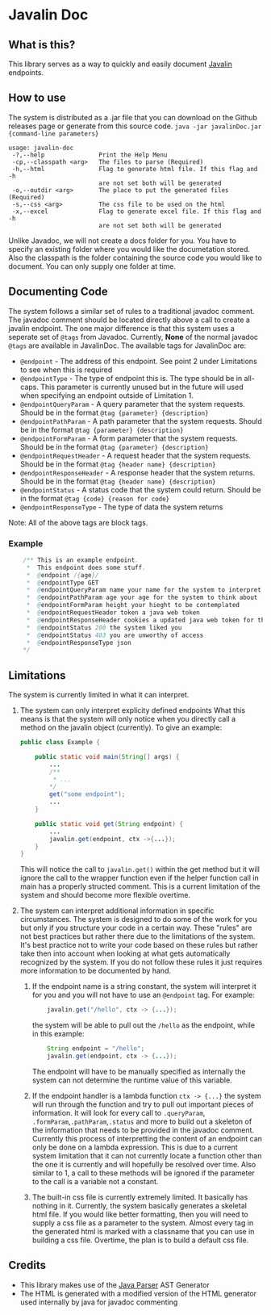 # Javalin Doc
## What is this?
This library serves as a way to quickly and easily document [Javalin](https://javalin.io) endpoints.
## How to use
The system is distributed as a .jar file that you can download on the Github releases page or generate from this source code.
`java -jar javalinDoc.jar {command-line parameters}`
```
usage: javalin-doc
 -?,--help               Print the Help Menu
 -cp,--classpath <arg>   The files to parse (Required)
 -h,--html               Flag to generate html file. If this flag and -h
                         are not set both will be generated
 -o,--outdir <arg>       The place to put the generated files (Required)
 -s,--css <arg>          The css file to be used on the html
 -x,--excel              Flag to generate excel file. If this flag and -h
                         are not set both will be generated
```
Unlike Javadoc, we will not create a docs folder for you. You have to specify an existing folder where you would like the documetation stored.
Also the classpath is the folder containing the source code you would like to document. You can only supply one folder at time.

## Documenting Code
The system follows a similar set of rules to a traditional javadoc comment. The javadoc comment should be located directly above a call to create a javalin endpoint. The one major difference is that this system uses a seperate set of `@tags` from Javadoc. Currently, **None** of the normal javadoc `@tags` are available in JavalinDoc. The available tags for JavalinDoc are:
* `@endpoint` - The address of this endpoint. See point 2 under Limitations to see when this is required
* `@endpointType` - The type of endpoint this is. The type should be in all-caps. This parameter is currently unused but in the future will used when specifying an endpoint outside of Limitation 1. 
* `@endpointQueryParam` - A query parameter that the system requests. Should be in the format `@tag {parameter} {description}`
* `@endpointPathParam` - A path parameter that the system requests. Should be in the format `@tag {parameter} {description}`
* `@endpointFormParam` - A form parameter that the system requests. Should be in the format `@tag {parameter} {description}`
* `@endpointRequestHeader` - A request header that the system requests. Should be in the format `@tag {header name} {description}`
* `@endpointResponseHeader` - A response header that the system returns. Should be in the format `@tag {header name} {description}`
* `@endpointStatus` - A status code that the system could return. Should be in the format `@tag {code} {reason for code}`
* `@endpointResponseType` - The type of data the system returns 
  
Note: All of the above tags are block tags.

### Example
```java
    /** This is an example endpoint.
     *  This endpoint does some stuff.
     *  @endpoint /{age}/
     *  @endpointType GET
     *  @endpointQueryParam name your name for the system to interpret
     *  @endpointPathParam age your age for the system to think about
     *  @endpointFormParam height your hieght to be contemplated
     *  @endpointRequestHeader token a java web token
     *  @endpointResponseHeader cookies a updated java web token for the future
     *  @endpointStatus 200 the system liked you
     *  @endpointStatus 403 you are unworthy of access
     *  @endpointResponseType json
    */
```

## Limitations
The system is currently limited in what it can interpret. 
1. The system can only interpret explicity defined endpoints
What this means is that the system will only notice when you directly call a method on the javalin object (currently).
To give an example:
    ```java
    public class Example {

        public static void main(String[] args) {
            ...
            /**
             * ...
            */
            get("some endpoint");
            ...
        }

        public static void get(String endpoint) {
            ...
            javalin.get(endpoint, ctx ->{...});
        }
    }

    ```
    This will notice the call to `javalin.get()` within the get method but it will ignore the call to the wrapper function even 
    if the helper function call in main has a properly structed comment. This is a current limitation of the system and should become more flexible overtime.


2. The system can interpret additional information in specific circumstances.
The system is designed to do some of the work for you but only if you structure your code in a certain way. These "rules"
are not best practices but rather there due to the limitations of the system. It's best practice not to write your code based on these rules but rather take then into account when looking at what gets automatically recognized by the system. If you do not follow these rules it just requires more information to be documented by hand.
    1. If the endpoint name is a string constant, the system will interpret it for you and you will not have to use an `@endpoint` tag. 
        For example:
        ```java
            javalin.get("/hello", ctx -> {...});
        ```
        the system will be able to pull out the `/hello` as the endpoint, while in this example:
        ```java
            String endpoint = "/hello";
            javalin.get(endpoint, ctx -> {...});
        ```
        The endpoint will have to be manually specified as internally the system can not determine the runtime value of this variable.
    
    2. If the endpoint handler is a lambda function `ctx -> {...}` the system will run through the function and try to pull out important pieces of information. It will look for every call to `.queryParam`, `.formParam`,`.pathParam`,`.status` and more to build out a skeleton of the information that needs to be provided in the javadoc comment. Currently this process of interpretting the content of an endpoint can only be done on a lambda expression. This is due to a current system limitation that it can not currently locate a function other than the one it is currently and will hopefully be resolved over time. Also similar to 1, a call to these methods will be ignored if the parameter to the call is a variable not a constant.
    3. The built-in css file is currently extremely limited. It basically has nothing in it. Currently, the system basically generates a skeletal html file. If you would like better formatting, then you will need to supply a css file as a parameter to the system. Almost every tag in the generated html is marked with a classname that you can use in building a css file.  Overtime, the plan is to build a default css file.

## Credits
* This library makes use of the [Java Parser](http://javaparser.org) AST Generator
* The HTML is generated with a modified version of the HTML generator used internally by java for javadoc commenting
